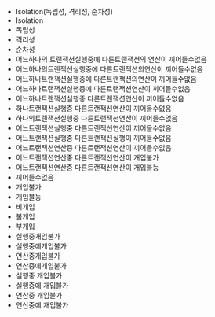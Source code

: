 - Isolation(독립성, 격리성, 순차성)
- Isolation
- 독립성
- 격리성
- 순차성
- 어느하나의 트랜잭션실행중에 다른트랜잭션의 연산이 끼어들수없음
- 어느하나의트랜잭션실행중에 다른트랜잭션의연산이 끼어들수없음
- 어느하나트랜잭션실행중에 다른트랜잭션의연산이 끼어들수없음
- 어느하나트랜잭션실행중에 다른트랜잭션연산이 끼어들수없음
- 어느하나트랜잭션실행중 다른트랜잭션연산이 끼어들수없음
- 하나트랜잭션실행중 다른트랜잭션연산이 끼어들수없음
- 하나의트랜잭션실행중 다른트랜잭션연산이 끼어들수없음
- 어느트랜잭션실행중 다른트랜잭션연산이 끼어들수없음
- 어느트랜잭션실행중 다른트랜잭션실행이 끼어들수없음
- 어느트랜잭션연산중 다른트랜잭션연산이 끼어들수없음
- 어느트랜잭션연산중 다른트랜잭션연산이 개입불가
- 어느트랜잭션연산중 다른트랜잭션연산이 개입불능
- 끼어들수없음
- 개입불가
- 개입불능
- 비개입
- 불개입
- 부개입
- 실행중개입불가
- 실행중에개입불가
- 연산중개입불가
- 연산중에개입불가
- 실행중 개입불가
- 실행중에 개입불가
- 연산중 개입불가
- 연산중에 개입불가